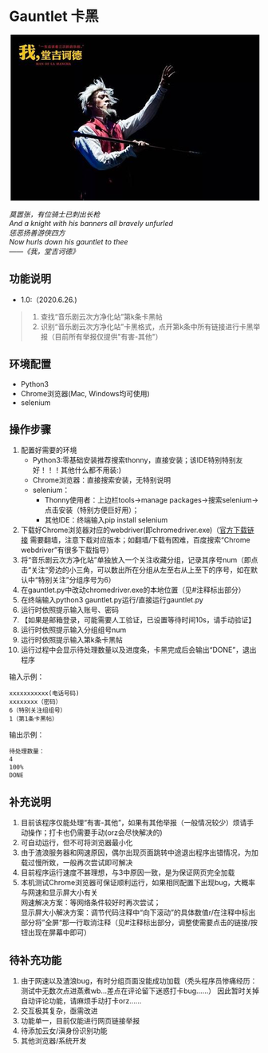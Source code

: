 # Gauntlet 卡黑
<div align=center><img width="499" height="332" src="https://github.com/AllForClouds/Gauntlet/blob/master/Gauntlet.jpg"/></div>
 
*莫嚣张，有位骑士已刺出长枪*  
*And a knight with his banners all bravely unfurled*  
*惩恶扬善游侠四方*  
*Now hurls down his gauntlet to thee*  
*——《我，堂吉诃德》*

## 功能说明  

* 1.0:（2020.6.26.)  
>1. 查找“音乐剧云次方净化站”第k条卡黑帖 
>2. 识别“音乐剧云次方净化站”卡黑格式，点开第k条中所有链接进行卡黑举报（目前所有举报仅提供"有害-其他"）

## 环境配置

* Python3
* Chrome浏览器(Mac, Windows均可使用)
* selenium  

## 操作步骤
1. 配置好需要的环境  
   - Python3:零基础安装推荐搜索thonny，直接安装；该IDE特别特别友好！！！其他什么都不用装:)  
   - Chrome浏览器：直接搜索安装，无特别说明  
   - selenium：
     - Thonny使用者：上边栏tools->manage packages->搜索selenium->点击安装（特别方便巨好用）；
     - 其他IDE：终端输入pip install selenium
2. 下载好Chrome浏览器对应的webdriver(即chromedriver.exe)（[官方下载链接](https://sites.google.com/a/chromium.org/chromedriver/home) 需要翻墙，注意下载对应版本；如翻墙/下载有困难，百度搜索“Chrome webdriver”有很多下载指导）
3. 将“音乐剧云次方净化站”单独放入一个关注收藏分组，记录其序号num（即点击“关注“旁边的小三角，可以数出所在分组从左至右从上至下的序号，如在默认中“特别关注”分组序号为6）
4. 在gauntlet.py中改动chromedriver.exe的本地位置（见#注释标出部分）
5. 在终端输入python3 gauntlet.py运行/直接运行gauntlet.py
6. 运行时依照提示输入账号、密码
7. 【如果是邮箱登录，可能需要人工验证，已设置等待时间10s，请手动验证】
8. 运行时依照提示输入分组组号num
9.  运行时依照提示输入第k条卡黑帖
10. 运行过程中会显示待处理数量以及进度条，卡黑完成后会输出“DONE”，退出程序
    
输入示例：
```
xxxxxxxxxxx(电话号码)
xxxxxxxx（密码）
6（特别关注组组号）
1（第1条卡黑帖）
```
输出示例：
```
待处理数量：
4
100%
DONE
```
## 补充说明
1. 目前该程序仅能处理“有害-其他”，如果有其他举报（一般情况较少）烦请手动操作；打卡也仍需要手动(orz会尽快解决的)
2. 可自动运行，但不可将浏览器最小化
3. 由于渣浪服务器和网速原因，偶尔出现页面跳转中途退出程序出错情况，为加载过慢所致，一般再次尝试即可解决
4. 目前程序运行速度不甚理想，与3中原因一致，是为保证网页完全加载
5. 本机测试Chrome浏览器可保证顺利运行，如果相同配置下出现bug，大概率与网速和显示屏大小有关  
    网速解决方案：等网络条件较好时再次尝试；  
    显示屏大小解决方案：调节代码注释中“向下滚动”的具体数值r/在注释中标出部分将”全屏“那一行取消注释（见#注释标出部分，调整使需要点击的链接/按钮出现在屏幕中即可）


## 待补充功能
1. 由于网速以及渣浪bug，有时分组页面没能成功加载（秃头程序员惨痛经历：测试中无数次点进蒸煮wb…差点在评论留下迷惑打卡bug……） 因此暂时关掉自动评论功能，请麻烦手动打卡orz…… 
2. 交互极其复杂，亟需改进
3. 功能单一，目前仅能进行网页链接举报
4. 待添加云女/滇身份识别功能
5. 其他浏览器/系统开发

